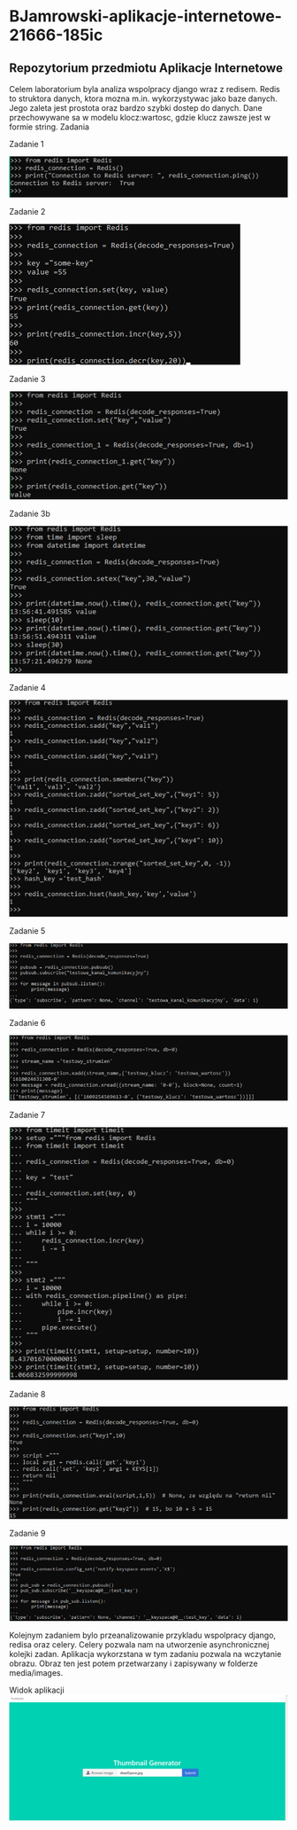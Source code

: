 # BJamrowski-aplikacje-internetowe-21666-185ic
## Repozytorium przedmiotu Aplikacje Internetowe

Celem laboratorium byla analiza wspolpracy django wraz z redisem.
Redis to struktora danych, ktora mozna m.in. wykorzystywac jako baze danych.
Jego zaleta jest prostota oraz bardzo szybki dostep do danych. Dane przechowywane sa
w modelu klocz:wartosc, gdzie klucz zawsze jest w formie string.
Zadania

Zadanie 1

![1](./photos/1.png)

Zadanie 2

![2](./photos/2.png)

Zadanie 3

![3](./photos/3.png)

Zadanie 3b

![3b](./photos/3b.png)

Zadanie 4

![4](./photos/4.png)

Zadanie 5

![5](./photos/5.png)

Zadanie 6

![6](./photos/6.png)

Zadanie 7

![7](./photos/7.png)

Zadanie 8

![8](./photos/8.png)

Zadanie 9

![9](./photos/9.png)


Kolejnym zadaniem bylo przeanalizowanie przykladu wspolpracy
django, redisa oraz celery. Celery pozwala nam na utworzenie
asynchronicznej kolejki zadan.
Aplikacja wykorzstana w tym zadaniu pozwala na wczytanie obrazu.
Obraz ten jest potem przetwarzany i zapisywany w folderze media/images.

Widok aplikacji
![](./photos/app.png)
